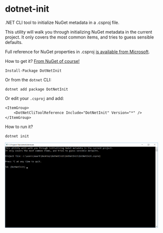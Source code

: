 # dotnet-init

.NET CLI tool to initialize NuGet metadata in a .csproj file.

This utility will walk you through initializing NuGet metadata in the current project. It only covers the most common items, and tries to guess sensible defaults.

Full reference for NuGet properties in .csproj [is available from Microsoft](https://github.com/dotnet/docs/blob/master/docs/core/tools/csproj.md).

How to get it? [From NuGet of course!](https://www.nuget.org/packages/DotNetInit)

	Install-Package DotNetInit

Or from the `dotnet` CLI:

	dotnet add package DotNetInit

Or edit your `.csproj` and add:

	<ItemGroup>
		<DotNetCliToolReference Include="DotNetInit" Version="*" />
	</ItemGroup>
	
How to run it?

	dotnet init

![dotnet init](content/screenshot.png)
